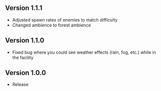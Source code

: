 ## Version 1.1.1

- Adjusted spawn rates of enemies to match difficulty
- Changed ambience to forest ambience

## Version 1.1.0

- Fixed bug where you could see weather effects (rain, fog, etc.) while in the facility

## Version 1.0.0

- Release
